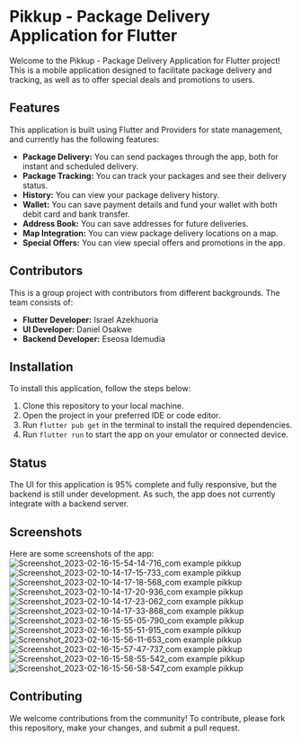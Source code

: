 # Pikkup - Package Delivery Application for Flutter

Welcome to the Pikkup - Package Delivery Application for Flutter project! This is a mobile application designed to facilitate package delivery and tracking, as well as to offer special deals and promotions to users.

## Features

This application is built using Flutter and Providers for state management, and currently has the following features:

- **Package Delivery:** You can send packages through the app, both for instant and scheduled delivery.
- **Package Tracking:** You can track your packages and see their delivery status.
- **History:** You can view your package delivery history.
- **Wallet:** You can save payment details and fund your wallet with both debit card and bank transfer.
- **Address Book:** You can save addresses for future deliveries.
- **Map Integration:** You can view package delivery locations on a map.
- **Special Offers:** You can view special offers and promotions in the app.

## Contributors

This is a group project with contributors from different backgrounds. The team consists of:

- **Flutter Developer:** Israel Azekhuoria
- **UI Developer:** Daniel Osakwe
- **Backend Developer:** Eseosa Idemudia

## Installation

To install this application, follow the steps below:

1. Clone this repository to your local machine.
2. Open the project in your preferred IDE or code editor.
3. Run `flutter pub get` in the terminal to install the required dependencies.
4. Run `flutter run` to start the app on your emulator or connected device.



## Status

The UI for this application is 95% complete and fully responsive, but the backend is still under development. As such, the app does not currently integrate with a backend server.

## Screenshots

Here are some screenshots of the app:
![Screenshot_2023-02-16-15-54-14-716_com example pikkup](https://github.com/Israela608/pikkup/assets/53633250/35655a8a-26a1-4444-8653-7c8eaaaf73c9)
![Screenshot_2023-02-10-14-17-15-733_com example pikkup](https://github.com/Israela608/pikkup/assets/53633250/1cc3d2aa-998b-4319-86fc-fd04cf1b1302)
![Screenshot_2023-02-10-14-17-18-568_com example pikkup](https://github.com/Israela608/pikkup/assets/53633250/05114467-fbaf-4e4c-924b-7f035417093f)
![Screenshot_2023-02-10-14-17-20-936_com example pikkup](https://github.com/Israela608/pikkup/assets/53633250/8fbdeba1-ae66-4f64-afc9-267ba02e9230)
![Screenshot_2023-02-10-14-17-23-062_com example pikkup](https://github.com/Israela608/pikkup/assets/53633250/961bf790-9c44-41ce-ba16-c69443f75606)
![Screenshot_2023-02-10-14-17-33-868_com example pikkup](https://github.com/Israela608/pikkup/assets/53633250/2e29010f-d1b9-4608-ac66-3ecf8309e050)
![Screenshot_2023-02-16-15-55-05-790_com example pikkup](https://github.com/Israela608/pikkup/assets/53633250/6d1056a7-451d-4b6b-8a4d-5728f8f9c80e)
![Screenshot_2023-02-16-15-55-51-915_com example pikkup](https://github.com/Israela608/pikkup/assets/53633250/9a2a7cf1-2b11-4fa7-ae91-88b63be2f621)
![Screenshot_2023-02-16-15-56-11-653_com example pikkup](https://github.com/Israela608/pikkup/assets/53633250/dc4d4935-6649-48c0-8a29-c41e45cb57ef)
![Screenshot_2023-02-16-15-57-47-737_com example pikkup](https://github.com/Israela608/pikkup/assets/53633250/85c7f755-46de-4c27-b455-bbf32f31bf65)
![Screenshot_2023-02-16-15-58-55-542_com example pikkup](https://github.com/Israela608/pikkup/assets/53633250/55221851-8cca-46d8-a6f7-b00661ef9eb6)
![Screenshot_2023-02-16-15-56-58-547_com example pikkup](https://github.com/Israela608/pikkup/assets/53633250/e3e25ea6-174c-443e-aafb-46402dd8b5f9)




## Contributing

We welcome contributions from the community! To contribute, please fork this repository, make your changes, and submit a pull request.
